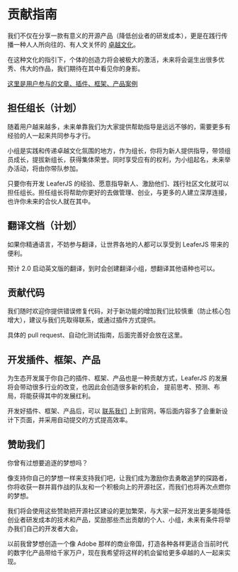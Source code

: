 # 贡献指南

我们不仅在分享一款有意义的开源产品（降低创业者的研发成本），更是在践行传播一种人人所向往的、有人文关怀的 [卓越文化](/guide/index.md#卓越文化)。

在这种文化的指引下，个体的创造力将会被极大的激活，未来将会诞生出很多优秀、伟大的作品，我们期待在其中看见你的身影。

[这里是用户参与的文章、插件、框架、产品案例](/contribute/index.md)

## 担任组长（计划）

随着用户越来越多，未来单靠我们为大家提供帮助指导是远远不够的，需要更多有经验的人一起来共同参与才行。

小组是实践和传递卓越文化氛围的地方，作为组长，你将为新人提供指导，带领组员成长，提拔新组长，获得集体荣誉。同时享受应有的权利，为小组起名，未来举办活动，将由你带队参加。

只要你有开发 LeaferJS 的经验、愿意指导新人、激励他们、践行社区文化就可以担任组长。担任组长将帮助你更好的去做管理、创业，与更多的人建立深厚连接，也许你未来的合伙人就在其中。

<!-- 预计 6 月份启动，每个小组都可以思考自己的定位和使命（更具凝聚力和生命力）。 -->

## 翻译文档（计划）

如果你精通语言，不妨参与翻译，让世界各地的人都可以享受到 LeaferJS 带来的便利。

预计 2.0 启动英文版的翻译，到时会创建翻译小组，想翻译其他语种也可以。

## 贡献代码

我们随时欢迎你提供错误修复代码，对于新功能的增加我们比较慎重（防止核心包增大），建议与我们先取得联系，或通过插件方式提供。

具体的 pull request、自动化测试指南，后面完善好会放在这里。

## 开发插件、框架、产品

为生态开发属于你自己的插件、框架、产品也是一种贡献方式，LeaferJS 的发展将会带动很多行业的改变，也因此会创造很多新的机会， 提前思考、预测、布局，将能获得其中的发展红利。

开发好插件、框架、产品后，可以 [联系我们](https://leaferjs.com/#contact) 上到官网，等后面内容多了会重新设计下页面，并采用自动提交的方式提高效率。

## 赞助我们

你曾有过想要追逐的梦想吗？

像支持你自己的梦想一样来支持我们吧，让我们成为激励你去勇敢追梦的探路者，你将收获一群并肩作战的队友和一个积极向上的开源社区，而我们也将再次点燃你的梦想。

我们将会使用这些赞助把开源社区建设的更加繁荣，与大家一起开发出更多能降低创业者研发成本的技术和产品，奖励那些杰出贡献的个人、小组，未来有条件将举办我们自己的开发者大会。

以前我曾梦想创造一个像 Adobe 那样的商业帝国，打造各种各样更适合当前时代的数字化产品带给千家万户，现在我希望将这样的机会留给更多卓越的人一起来实现。
